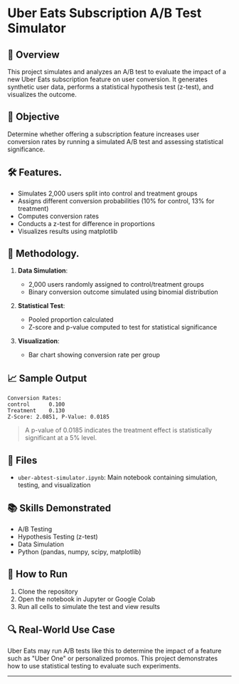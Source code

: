 # Uber Eats Subscription A/B Test Simulator

## 📌 Overview
This project simulates and analyzes an A/B test to evaluate the impact of a new Uber Eats subscription feature on user conversion. It generates synthetic user data, performs a statistical hypothesis test (z-test), and visualizes the outcome.

## 🎯 Objective     
Determine whether offering a subscription feature increases user conversion rates by running a simulated A/B test and assessing statistical significance.

## 🛠️ Features. 
- Simulates 2,000 users split into control and treatment groups
- Assigns different conversion probabilities (10% for control, 13% for treatment)
- Computes conversion rates
- Conducts a z-test for difference in proportions
- Visualizes results using matplotlib

## 🧪 Methodology. 
1. **Data Simulation**:
   - 2,000 users randomly assigned to control/treatment groups
   - Binary conversion outcome simulated using binomial distribution

2. **Statistical Test**:
   - Pooled proportion calculated
   - Z-score and p-value computed to test for statistical significance

3. **Visualization**:
   - Bar chart showing conversion rate per group

## 📈 Sample Output
```
Conversion Rates:
control      0.100
Treatment    0.130
Z-Score: 2.0851, P-Value: 0.0185

```
> A p-value of 0.0185 indicates the treatment effect is statistically significant at a 5% level.

## 📂 Files
- `uber-abtest-simulator.ipynb`: Main notebook containing simulation, testing, and visualization

## 📚 Skills Demonstrated
- A/B Testing
- Hypothesis Testing (z-test)
- Data Simulation
- Python (pandas, numpy, scipy, matplotlib)
  

## 🚀 How to Run
1. Clone the repository
2. Open the notebook in Jupyter or Google Colab
3. Run all cells to simulate the test and view results

## 🔍 Real-World Use Case
Uber Eats may run A/B tests like this to determine the impact of a feature such as "Uber One" or personalized promos. This project demonstrates how to use statistical testing to evaluate such experiments.

---

